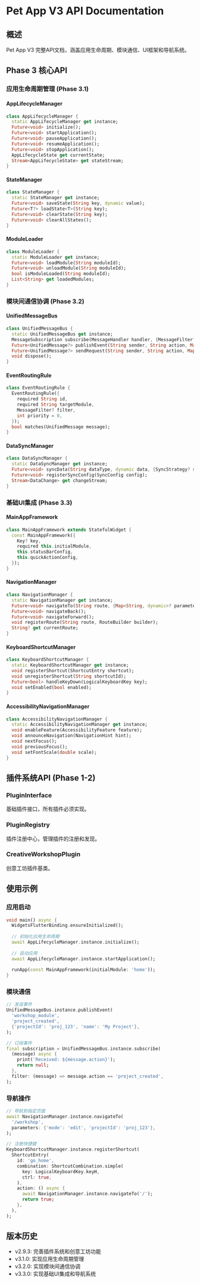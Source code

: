 # Pet App V3 API Documentation

## 概述
Pet App V3 完整API文档，涵盖应用生命周期、模块通信、UI框架和导航系统。

## Phase 3 核心API

### 应用生命周期管理 (Phase 3.1)

#### AppLifecycleManager
```dart
class AppLifecycleManager {
  static AppLifecycleManager get instance;
  Future<void> initialize();
  Future<void> startApplication();
  Future<void> pauseApplication();
  Future<void> resumeApplication();
  Future<void> stopApplication();
  AppLifecycleState get currentState;
  Stream<AppLifecycleState> get stateStream;
}
```

#### StateManager
```dart
class StateManager {
  static StateManager get instance;
  Future<void> saveState(String key, dynamic value);
  Future<T?> loadState<T>(String key);
  Future<void> clearState(String key);
  Future<void> clearAllStates();
}
```

#### ModuleLoader
```dart
class ModuleLoader {
  static ModuleLoader get instance;
  Future<void> loadModule(String moduleId);
  Future<void> unloadModule(String moduleId);
  bool isModuleLoaded(String moduleId);
  List<String> get loadedModules;
}
```

### 模块间通信协调 (Phase 3.2)

#### UnifiedMessageBus
```dart
class UnifiedMessageBus {
  static UnifiedMessageBus get instance;
  MessageSubscription subscribe(MessageHandler handler, {MessageFilter? filter});
  Future<UnifiedMessage?> publishEvent(String sender, String action, Map<String, dynamic> data);
  Future<UnifiedMessage?> sendRequest(String sender, String action, Map<String, dynamic> data);
  void dispose();
}
```

#### EventRoutingRule
```dart
class EventRoutingRule {
  EventRoutingRule({
    required String id,
    required String targetModule,
    MessageFilter? filter,
    int priority = 0,
  });
  bool matches(UnifiedMessage message);
}
```

#### DataSyncManager
```dart
class DataSyncManager {
  static DataSyncManager get instance;
  Future<void> syncData(String dataType, dynamic data, {SyncStrategy? strategy});
  Future<void> registerSyncConfig(SyncConfig config);
  Stream<DataChange> get changeStream;
}
```

### 基础UI集成 (Phase 3.3)

#### MainAppFramework
```dart
class MainAppFramework extends StatefulWidget {
  const MainAppFramework({
    Key? key,
    required this.initialModule,
    this.statusBarConfig,
    this.quickActionConfig,
  });
}
```

#### NavigationManager
```dart
class NavigationManager {
  static NavigationManager get instance;
  Future<void> navigateTo(String route, {Map<String, dynamic>? parameters});
  Future<void> navigateBack();
  Future<void> navigateForward();
  void registerRoute(String route, RouteBuilder builder);
  String? get currentRoute;
}
```

#### KeyboardShortcutManager
```dart
class KeyboardShortcutManager {
  static KeyboardShortcutManager get instance;
  void registerShortcut(ShortcutEntry shortcut);
  void unregisterShortcut(String shortcutId);
  Future<bool> handleKeyDown(LogicalKeyboardKey key);
  void setEnabled(bool enabled);
}
```

#### AccessibilityNavigationManager
```dart
class AccessibilityNavigationManager {
  static AccessibilityNavigationManager get instance;
  void enableFeature(AccessibilityFeature feature);
  void announceNavigation(NavigationHint hint);
  void nextFocus();
  void previousFocus();
  void setFontScale(double scale);
}
```

## 插件系统API (Phase 1-2)

### PluginInterface
基础插件接口，所有插件必须实现。

### PluginRegistry
插件注册中心，管理插件的注册和发现。

### CreativeWorkshopPlugin
创意工坊插件基类。

## 使用示例

### 应用启动
```dart
void main() async {
  WidgetsFlutterBinding.ensureInitialized();
  
  // 初始化应用生命周期
  await AppLifecycleManager.instance.initialize();
  
  // 启动应用
  await AppLifecycleManager.instance.startApplication();
  
  runApp(const MainAppFramework(initialModule: 'home'));
}
```

### 模块通信
```dart
// 发送事件
UnifiedMessageBus.instance.publishEvent(
  'workshop_module',
  'project_created',
  {'projectId': 'proj_123', 'name': 'My Project'},
);

// 订阅事件
final subscription = UnifiedMessageBus.instance.subscribe(
  (message) async {
    print('Received: ${message.action}');
    return null;
  },
  filter: (message) => message.action == 'project_created',
);
```

### 导航操作
```dart
// 导航到指定页面
await NavigationManager.instance.navigateTo(
  '/workshop',
  parameters: {'mode': 'edit', 'projectId': 'proj_123'},
);

// 注册快捷键
KeyboardShortcutManager.instance.registerShortcut(
  ShortcutEntry(
    id: 'go_home',
    combination: ShortcutCombination.simple(
      key: LogicalKeyboardKey.keyH,
      ctrl: true,
    ),
    action: () async {
      await NavigationManager.instance.navigateTo('/');
      return true;
    },
  ),
);
```

## 版本历史
- v2.9.3: 完善插件系统和创意工坊功能
- v3.1.0: 实现应用生命周期管理
- v3.2.0: 实现模块间通信协调
- v3.3.0: 实现基础UI集成和导航系统
